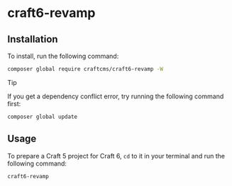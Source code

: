 # craft6-revamp

## Installation

To install, run the following command:

```sh
composer global require craftcms/craft6-revamp -W
```

> [!TIP]
> If you get a dependency conflict error, try running the following command first:
> 
> ```sh
> composer global update
> ```

## Usage

To prepare a Craft 5 project for Craft 6, `cd` to it in your terminal and run the following command:

```sh
craft6-revamp
```
